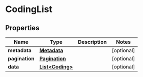 

# CodingList


## Properties

| Name | Type | Description | Notes |
|------------ | ------------- | ------------- | -------------|
|**metadata** | [**Metadata**](Metadata.md) |  |  [optional] |
|**pagination** | [**Pagination**](Pagination.md) |  |  [optional] |
|**data** | [**List&lt;Coding&gt;**](Coding.md) |  |  [optional] |



